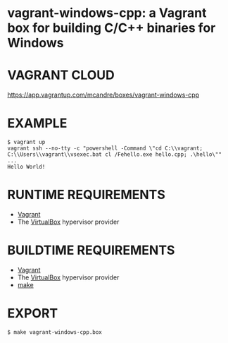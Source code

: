 # vagrant-windows-cpp: a Vagrant box for building C/C++ binaries for Windows

# VAGRANT CLOUD

https://app.vagrantup.com/mcandre/boxes/vagrant-windows-cpp

# EXAMPLE

```console
$ vagrant up
vagrant ssh --no-tty -c "powershell -Command \"cd C:\\vagrant; C:\\Users\\vagrant\\vsexec.bat cl /Fehello.exe hello.cpp; .\hello\""
...
Hello World!
```

# RUNTIME REQUIREMENTS

* [Vagrant](https://www.vagrantup.com)
* The [VirtualBox](https://www.virtualbox.org) hypervisor provider

# BUILDTIME REQUIREMENTS

* [Vagrant](https://www.vagrantup.com)
* The [VirtualBox](https://www.virtualbox.org) hypervisor provider
* [make](https://www.gnu.org/software/make/)

# EXPORT

```console
$ make vagrant-windows-cpp.box
```
